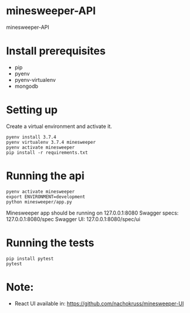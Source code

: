 # minesweeper-API
minesweeper-API

# Install prerequisites
 - pip
 - pyenv
 - pyenv-virtualenv
 - mongodb

# Setting up
Create a virtual environment and activate it.

```
pyenv install 3.7.4
pyenv virtualenv 3.7.4 minesweeper
pyenv activate minesweeper
pip install -r requirements.txt 
```

# Running the api
```
pyenv activate minesweeper
export ENVIRONMENT=development
python minesweeper/app.py
```
Minesweeper app should be running on 127.0.0.1:8080
Swagger specs: 127.0.0.1:8080/spec
Swagger UI: 127.0.0.1:8080/spec/ui

# Running the tests
```
pip install pytest
pytest
```

# Note:
 - React UI available in:
https://github.com/nachokruss/minesweeper-UI
